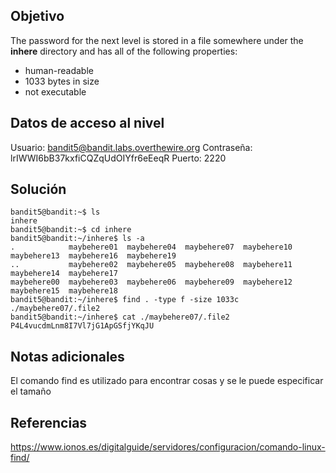 ## Objetivo
The password for the next level is stored in a file somewhere under the **inhere** directory and has all of the following properties:
- human-readable
- 1033 bytes in size
- not executable

## Datos de acceso al nivel
Usuario: bandit5@bandit.labs.overthewire.org
Contraseña: lrIWWI6bB37kxfiCQZqUdOIYfr6eEeqR
Puerto: 2220

## Solución
```
bandit5@bandit:~$ ls
inhere
bandit5@bandit:~$ cd inhere
bandit5@bandit:~/inhere$ ls -a
.            maybehere01  maybehere04  maybehere07  maybehere10  maybehere13  maybehere16  maybehere19
..           maybehere02  maybehere05  maybehere08  maybehere11  maybehere14  maybehere17
maybehere00  maybehere03  maybehere06  maybehere09  maybehere12  maybehere15  maybehere18
bandit5@bandit:~/inhere$ find . -type f -size 1033c
./maybehere07/.file2
bandit5@bandit:~/inhere$ cat ./maybehere07/.file2
P4L4vucdmLnm8I7Vl7jG1ApGSfjYKqJU
```

## Notas adicionales
El comando find es utilizado para encontrar cosas y se le puede especificar el tamaño 
## Referencias
https://www.ionos.es/digitalguide/servidores/configuracion/comando-linux-find/
